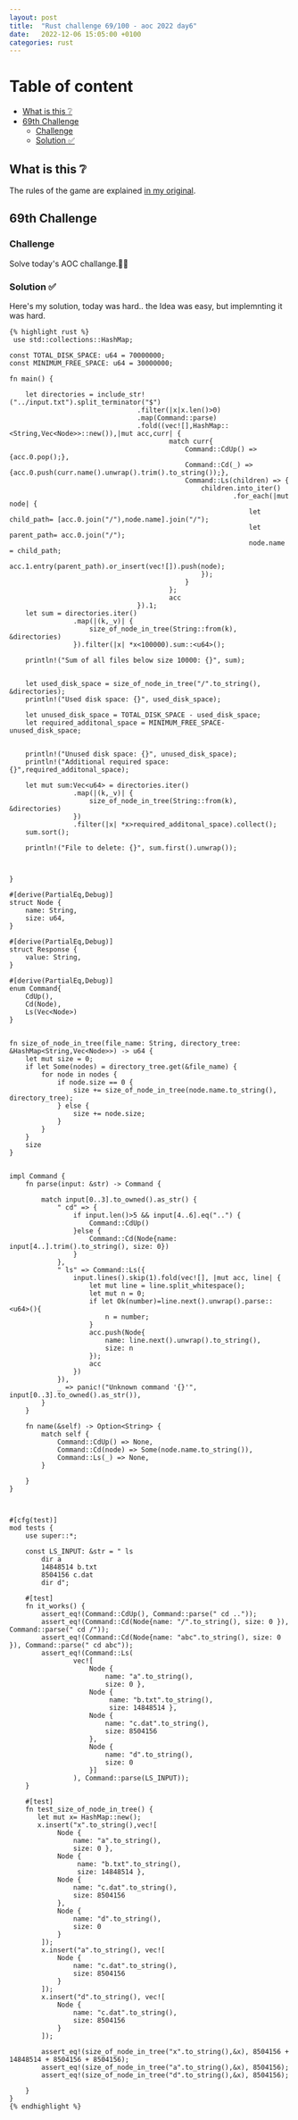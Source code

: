 ```yaml
---
layout: post
title:  "Rust challenge 69/100 - aoc 2022 day6"
date:   2022-12-06 15:05:00 +0100
categories: rust
---
```



#  Table of content
<!-- MarkdownTOC autolink="true" -->

- [What is this :grey_question:](#what-is-this-grey_question)
- [69th Challenge](#69th-challenge)
    - [Challenge](#challenge)
    - [Solution :white_check_mark:](#solution-white_check_mark)

<!-- /MarkdownTOC -->

## What is this :grey_question: 

The rules of the game are explained [in my original](https://maebli.github.io/rust/2021/10/18/100rust.html). 

## 69th Challenge
### Challenge

Solve today's AOC challange.🎅🦀

### Solution :white_check_mark:

Here's my solution, today was hard.. the Idea was easy, but implemnting it was hard. 

    {% highlight rust %}
     use std::collections::HashMap;

    const TOTAL_DISK_SPACE: u64 = 70000000;
    const MINIMUM_FREE_SPACE: u64 = 30000000;

    fn main() {

        let directories = include_str!("../input.txt").split_terminator("$")
                                    .filter(|x|x.len()>0)
                                    .map(Command::parse)
                                    .fold((vec![],HashMap::<String,Vec<Node>>::new()),|mut acc,curr| {
                                            match curr{
                                                Command::CdUp() => {acc.0.pop();},
                                                Command::Cd(_) => {acc.0.push(curr.name().unwrap().trim().to_string());},
                                                Command::Ls(children) => {
                                                    children.into_iter()
                                                            .for_each(|mut node| {
                                                                let child_path= [acc.0.join("/"),node.name].join("/");
                                                                let parent_path= acc.0.join("/");
                                                                node.name = child_path;
                                                                acc.1.entry(parent_path).or_insert(vec![]).push(node);
                                                    });
                                                }
                                            };
                                            acc
                                    }).1;
        let sum = directories.iter()
                    .map(|(k,_v)| {
                        size_of_node_in_tree(String::from(k), &directories)
                    }).filter(|x| *x<100000).sum::<u64>();

        println!("Sum of all files below size 10000: {}", sum);


        let used_disk_space = size_of_node_in_tree("/".to_string(), &directories);
        println!("Used disk space: {}", used_disk_space);

        let unused_disk_space = TOTAL_DISK_SPACE - used_disk_space;
        let required_additonal_space = MINIMUM_FREE_SPACE-unused_disk_space;
                                             

        println!("Unused disk space: {}", unused_disk_space);
        println!("Additional required space: {}",required_additonal_space);

        let mut sum:Vec<u64> = directories.iter()
                    .map(|(k,_v)| {
                        size_of_node_in_tree(String::from(k), &directories)
                    })
                    .filter(|x| *x>required_additonal_space).collect();
        sum.sort();
        
        println!("File to delete: {}", sum.first().unwrap());



    }

    #[derive(PartialEq,Debug)]
    struct Node {
        name: String,
        size: u64,
    }

    #[derive(PartialEq,Debug)]
    struct Response {
        value: String,
    }

    #[derive(PartialEq,Debug)]
    enum Command{
        CdUp(),
        Cd(Node),
        Ls(Vec<Node>)
    }


    fn size_of_node_in_tree(file_name: String, directory_tree: &HashMap<String,Vec<Node>>) -> u64 {
        let mut size = 0;
        if let Some(nodes) = directory_tree.get(&file_name) {
            for node in nodes {
                if node.size == 0 {
                    size += size_of_node_in_tree(node.name.to_string(), directory_tree);
                } else {
                    size += node.size;
                }
            }
        }
        size
    }


    impl Command {
        fn parse(input: &str) -> Command {

            match input[0..3].to_owned().as_str() {
                " cd" => {
                    if input.len()>5 && input[4..6].eq("..") {
                        Command::CdUp()
                    }else {
                        Command::Cd(Node{name: input[4..].trim().to_string(), size: 0})
                    }
                },
                " ls" => Command::Ls({
                    input.lines().skip(1).fold(vec![], |mut acc, line| {
                        let mut line = line.split_whitespace();
                        let mut n = 0;
                        if let Ok(number)=line.next().unwrap().parse::<u64>(){
                            n = number;
                        }
                        acc.push(Node{
                            name: line.next().unwrap().to_string(), 
                            size: n
                        });
                        acc
                    })
                }),
                _ => panic!("Unknown command '{}'", input[0..3].to_owned().as_str()),
            }
        }

        fn name(&self) -> Option<String> {
            match self {
                Command::CdUp() => None,
                Command::Cd(node) => Some(node.name.to_string()),
                Command::Ls(_) => None,
            }
            
        }
    }



    #[cfg(test)]
    mod tests {
        use super::*;

        const LS_INPUT: &str = " ls
            dir a
            14848514 b.txt
            8504156 c.dat
            dir d";
        
        #[test]
        fn it_works() {
            assert_eq!(Command::CdUp(), Command::parse(" cd .."));
            assert_eq!(Command::Cd(Node{name: "/".to_string(), size: 0 }), Command::parse(" cd /"));
            assert_eq!(Command::Cd(Node{name: "abc".to_string(), size: 0 }), Command::parse(" cd abc"));
            assert_eq!(Command::Ls(
                    vec![
                        Node { 
                            name: "a".to_string(), 
                            size: 0 }, 
                        Node {
                             name: "b.txt".to_string(), 
                             size: 14848514 },
                        Node { 
                            name: "c.dat".to_string(),  
                            size: 8504156 
                        }, 
                        Node {
                            name: "d".to_string(), 
                            size: 0 
                        }]
                    ), Command::parse(LS_INPUT));
        }

        #[test]
        fn test_size_of_node_in_tree() {
           let mut x= HashMap::new();
           x.insert("x".to_string(),vec![
                Node { 
                    name: "a".to_string(), 
                    size: 0 }, 
                Node {
                     name: "b.txt".to_string(), 
                     size: 14848514 },
                Node { 
                    name: "c.dat".to_string(),  
                    size: 8504156 
                }, 
                Node {
                    name: "d".to_string(), 
                    size: 0 
                }
            ]);
            x.insert("a".to_string(), vec![
                Node { 
                    name: "c.dat".to_string(),  
                    size: 8504156 
                }
            ]);
            x.insert("d".to_string(), vec![
                Node { 
                    name: "c.dat".to_string(),  
                    size: 8504156 
                }
            ]);

            assert_eq!(size_of_node_in_tree("x".to_string(),&x), 8504156 + 14848514 + 8504156 + 8504156);
            assert_eq!(size_of_node_in_tree("a".to_string(),&x), 8504156);
            assert_eq!(size_of_node_in_tree("d".to_string(),&x), 8504156);

        }
    }
    {% endhighlight %}
